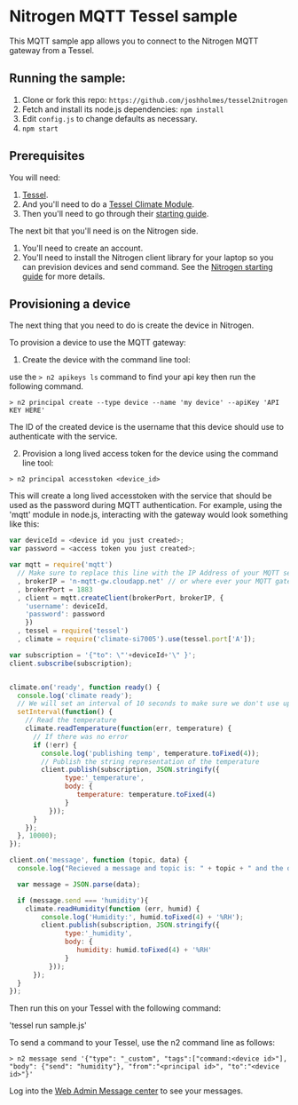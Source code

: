 # Nitrogen MQTT Tessel sample

This MQTT sample app allows you to connect to the Nitrogen MQTT gateway from a Tessel. 

## Running the sample:

1. Clone or fork this repo: `https://github.com/joshholmes/tessel2nitrogen`
2. Fetch and install its node.js dependencies: `npm install`
3. Edit `config.js` to change defaults as necessary.
4. `npm start`

## Prerequisites 

You will need: 
1. [Tessel](https://tessel.io/). 
2. And you'll need to do a [Tessel Climate Module](https://tessel.io/docs/climate). 
3. Then you'll need to go through their [starting guide](http://start.tessel.io/install). 

The next bit that you'll need is on the Nitrogen side. 

1. You'll need to create an account. 
2. You'll need to install the Nitrogen client library for your laptop so you can prevision devices and send command. See the [Nitrogen starting guide](http://nitrogen.io/guides/start/setup.html) for more details. 


## Provisioning a device

The next thing that you need to do is create the device in Nitrogen. 

To provision a device to use the MQTT gateway:
1. Create the device with the command line tool:

use the `> n2 apikeys ls` command to find your api key then run the following command.

`> n2 principal create --type device --name 'my device' --apiKey 'API KEY HERE'`

The ID of the created device is the username that this device should use to authenticate with the service.

2. Provision a long lived access token for the device using the command line tool:

`> n2 principal accesstoken <device_id>`

This will create a long lived accesstoken with the service that should be used as the password during MQTT authentication.  For example, using the 'mqtt' module in node.js, interacting with the gateway would look something like this:

``` javascript
var deviceId = <device id you just created>;
var password = <access token you just created>;

var mqtt = require('mqtt')
  // Make sure to replace this line with the IP Address of your MQTT server
  , brokerIP = 'n-mqtt-gw.cloudapp.net' // or where ever your MQTT gateway lives at the moment. 
  , brokerPort = 1883
  , client = mqtt.createClient(brokerPort, brokerIP, {
    'username': deviceId,
    'password': password
    })
  , tessel = require('tessel')
  , climate = require('climate-si7005').use(tessel.port['A']);

var subscription = '{"to": \"'+deviceId+'\" }';
client.subscribe(subscription);


climate.on('ready', function ready() {
  console.log('climate ready');
  // We will set an interval of 10 seconds to make sure we don't use up all of Tessel's 4 sockets
  setInterval(function() {
    // Read the temperature
    climate.readTemperature(function(err, temperature) {
      // If there was no error
      if (!err) {
        console.log('publishing temp', temperature.toFixed(4));
        // Publish the string representation of the temperature
        client.publish(subscription, JSON.stringify({
              type:'_temperature',
              body: {
                 temperature: temperature.toFixed(4)
              }
          }));
      }
    });
  }, 10000);
});

client.on('message', function (topic, data) {
  console.log("Recieved a message and topic is: " + topic + " and the data is " + data);

  var message = JSON.parse(data);

  if (message.send === 'humidity'){
    climate.readHumidity(function (err, humid) {
        console.log('Humidity:', humid.toFixed(4) + '%RH');
        client.publish(subscription, JSON.stringify({
              type:'_humidity',
              body: {
                 humidity: humid.toFixed(4) + '%RH'
              }
          }));
      });
  }
});
```

Then run this on your Tessel with the following command:

'tessel run sample.js'

To send a command to your Tessel, use the n2 command line as follows:

`> n2 message send '{"type": "_custom", "tags":["command:<device id>"], "body": {"send": "humidity"}, "from":"<principal id>", "to":"<device id>"}'`

Log into the [Web Admin Message center](https://admin.nitrogen.io/#/messages/skip/0/sort/ts/direction/-1) to see your messages. 
